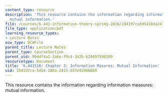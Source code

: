 ```yaml
---
content_type: resource
description: 'This resource contains the information regarding information measures:
  mutual information.'
file: /courses/6-441-information-theory-spring-2016/184197ca5d5418da2415d37e929860b9_MIT6_441S16_chapter_2.pdf
file_type: application/pdf
learning_resource_types:
- Lecture Notes
ocw_type: OCWFile
parent_title: Lecture Notes
parent_type: CourseSection
parent_uid: 99ddf4a2-3a6e-f9c4-342b-b24697590209
resourcetype: Document
title: '6.441S16: Chapter 2: Information Masures: Mutual Information'
uid: 184197ca-5d54-18da-2415-d37e929860b9
---
```

This resource contains the information regarding information measures: mutual information.

